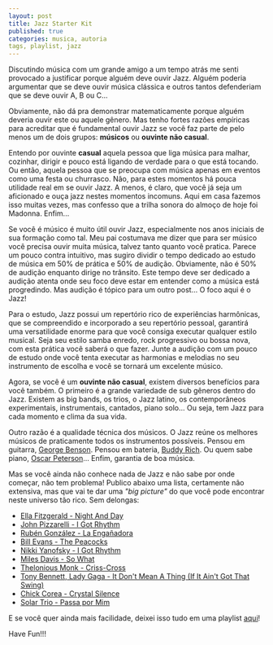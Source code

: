 ```yaml
---
layout: post
title: Jazz Starter Kit
published: true
categories: musica, autoria
tags, playlist, jazz
---
```

Discutindo música com um grande amigo a um tempo atrás me senti provocado a justificar porque alguém deve ouvir Jazz. Alguém poderia argumentar que se deve ouvir música clássica e outros tantos defenderiam que se deve ouvir A, B ou C... 

Obviamente, não dá pra demonstrar matematicamente porque alguém deveria ouvir este ou aquele gênero. Mas tenho fortes razões empíricas para acreditar que é fundamental ouvir Jazz se você faz parte de pelo menos um de dois grupos: **músicos** ou **ouvinte não casual**. 

Entendo por ouvinte **casual** aquela pessoa que liga música para malhar, cozinhar, dirigir e pouco está ligando de verdade para o que está tocando. Ou então, aquela pessoa que se preocupa com música apenas em eventos como uma festa ou churrasco. Não, para estes momentos há pouca utilidade real em se ouvir Jazz. A menos, é claro, que você já seja um aficionado e ouça jazz nestes momentos incomuns. Aqui em casa fazemos isso muitas vezes, mas confesso que a trilha sonora do almoço de hoje foi Madonna. Enfim...

Se você é músico é muito útil ouvir Jazz, especialmente nos anos iniciais de sua formação como tal. Meu pai costumava me dizer que para ser músico você precisa ouvir muita música, talvez tanto quanto você pratica. Parece um pouco contra intuitivo, mas sugiro dividir o tempo dedicado ao estudo de música em 50% de prática e 50% de audição. Obviamente, não é 50% de audição enquanto dirige no trânsito. Este tempo deve ser dedicado a audição atenta onde seu foco deve estar em entender como a música está progredindo. Mas audição é tópico para um outro post... O foco aqui é o Jazz!

Para o estudo, Jazz possui um repertório rico de experiências harmônicas, que se compreendido e incorporado a seu repertório pessoal, garantirá uma versatilidade enorme para que você consiga executar qualquer estilo musical. Seja seu estilo samba enredo, rock progressivo ou bossa nova, com esta prática você saberá o que fazer. Junte a audição com um pouco de estudo onde você tenta executar as harmonias e melodias no seu instrumento de escolha e você se tornará um excelente músico.

Agora, se você é um **ouvinte não casual**, existem diversos benefícios para você também. O primeiro é a grande variedade de sub gêneros dentro do Jazz. Existem as big bands, os trios, o Jazz latino, os contemporâneos experimentais, instrumentais, cantados, piano solo... Ou seja, tem Jazz para cada momento e clima da sua vida.

Outro razão é a qualidade técnica dos músicos. O Jazz reúne os melhores músicos de praticamente todos os instrumentos possíveis. Pensou em guitarra, [George Benson](http://youtu.be/ergEUxKOkMA?t=34s). Pensou em bateria, [Buddy Rich](http://youtu.be/22XbdIIhhXw). Ou quem sabe piano, [Oscar Peterson](http://youtu.be/NSudlBFrmzI)... Enfim, garantia de boa música.

Mas se você ainda não conhece nada de Jazz e não sabe por onde começar, não tem problema! Publico abaixo uma lista, certamente não extensiva, mas que vai te dar uma *"big picture"* do que você pode encontrar neste universo tão rico. Sem delongas: 

* [Ella Fitzgerald - Night And Day](http://youtu.be/dPd3FJPGDJU)
* [John Pizzarelli - I Got Rhythm](http://youtu.be/OZ5KYc_s4bE)
* [Rubén González - La Engañadora](http://youtu.be/OQmOFcy_HkM)
* [Bill Evans - The Peacocks](http://youtu.be/-BIlJRa-1pw)
* [Nikki Yanofsky - I Got Rhythm](http://youtu.be/QIPNkKEU-u8)
* [Miles Davis - So What](http://youtu.be/zqNTltOGh5c)
* [Thelonious Monk - Criss-Cross ](http://youtu.be/9ie3CQyHaIQ)
* [Tony Bennett, Lady Gaga - It Don't Mean A Thing (If It Ain't Got That Swing)](http://youtu.be/LYfF9VKMp4w)
* [Chick Corea - Crystal Silence ](http://youtu.be/IM40rzqKmZs)
* [Solar Trio - Passa por Mim](http://youtu.be/UpBR9h0z0Ks)

E se você quer ainda mais facilidade, deixei isso tudo em uma playlist [aqui](https://www.youtube.com/playlist?list=PLpKISA5Ys2RlbUIch_93JKClQZgnQzBMt)!

Have Fun!!!
